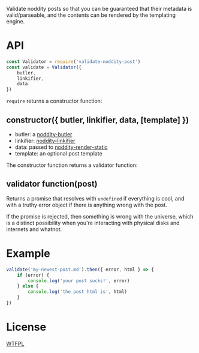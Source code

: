 Validate noddity posts so that you can be guaranteed that their metadata is valid/parseable, and the contents can be rendered by the templating engine.

# API

```js
const Validator = require('validate-noddity-post')
const validate = Validator({
	butler,
	linkifier,
	data
})
```

`require` returns a constructor function:

## constructor({ butler, linkifier, data, [template] })

- butler: a [noddity-butler](https://github.com/TehShrike/noddity-butler)
- linkifier: [noddity-linkifier](https://github.com/TehShrike/noddity-linkifier)
- data: passed to [noddity-render-static](https://github.com/TehShrike/noddity-render-static)
- template: an optional post template

The constructor function returns a validator function:

## validator function(post)

Returns a promise that resolves with `undefined` if everything is cool, and with a truthy error object if there is anything wrong with the post.

If the promise is rejected, then something is wrong with the universe, which is a distinct possibility when you're interacting with physical disks and internets and whatnot.

# Example

```js
validate('my-newest-post.md').then({ error, html } => {
	if (error) {
		console.log('your post sucks!', error)
	} else {
		console.log('the post html is', html)
	}
})
```

# License

[WTFPL](http://wtfpl2.com)
